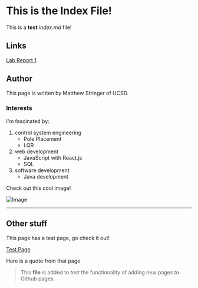 # This is the Index File!

This is a **test** _index.md_ file!

## Links

[ Lab Report 1 ](reports/lab-report-1-week-2.html)

## Author

This page is written by Matthew Stringer of UCSD.

### Interests

I'm fascinated by:

1. control system engineering
   - Pole Placement
   - LQR
1. web development
   - JavaScript with React.js
   - SQL
1. software development
   - Java development

Check out this cool image!

![Image](https://media.istockphoto.com/photos/space-shuttle-rocket-launch-in-the-sky-and-clouds-to-outer-space-sky-picture-id1344443930?b=1&k=20&m=1344443930&s=170667a&w=0&h=OFxY7InQfBGsBLkPuUBZECWkS3H9kc3rY1O2FaahXvo=)

---

## Other stuff

This page has a test page, go check it out!

[Test Page](https://mdsflyboy.github.io/cse15l-lab-reports/test.html)

Here is a quote from that page

> This **file** is added to _test_ the functionality of adding new pages to Github pages.

